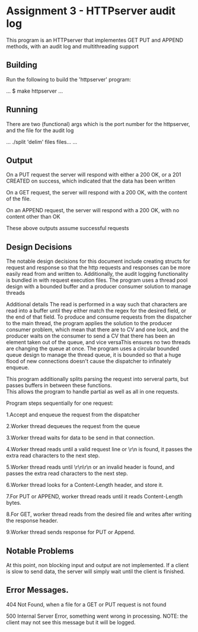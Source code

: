 # Assignment 3 - HTTPserver audit log

This program is an HTTPserver that implementes GET PUT and APPEND methods, with an audit log and multithreading support

## Building

Run the following to build the 'httpserver' program:

...
$ make httpserver
...

## Running

There are two (functional) args which is the port number for the httpserver, and the file for the audit log

...
./split 'delim' files files...
...


## Output

On a PUT request the server will respond with either a 200 OK, or a 201 CREATED on success, which indicated that the data has been written

On a GET request, the server will respond with a 200 OK, with the content of the file.

On an APPEND request, the server will respond with a 200 OK, with no content other than OK

These above outputs assume successful requests
## Design Decisions

The notable design decisions for this document include creating structs for request and response so that the http requests and responses can be more easily read from and written to. Additionally, the audit logging functionality is bundled in with request execution files. The program uses a thread pool design with a bounded buffer and a producer consumer solution to manage threads

Additional details
The read is performed in a way such that characters are read into a buffer until they either match the regex for the desired field, or the end of that field.
To produce and consume requests from the dispatcher to the main thread, the program applies the solution to the producer consumer problem, which mean that there are to CV and one lock, and the producer waits on the consumer to send a CV that there has been an element taken out of the queue, and vice versaThis ensures no two threads are changing the queue at once.
The program uses a circular bounded queue design to manage the thread queue, it is bounded so that a huge flood of new connections doesn't cause the dispatcher to infinately enqueue. 



This program additionally splits parsing the request into serveral parts, but passes buffers in between these functions.  
This allows the program to handle partial as well as all in one requests.
 


Program steps sequentially for one request:

1.Accept and enqueue the request from the dispatcher

2.Worker thread dequeues the request from the queue

3.Worker thread waits for data to be send in that connection.

4.Worker thread reads until a valid request line or \r\n is found, it passes the extra read characters to the next step.

5.Worker thread reads until \r\n\r\n or an invalid header is found, and passes the extra read characters to the next step.

6.Worker thread looks for a Content-Length header, and store it.

7.For PUT or APPEND, worker thread reads until it reads Content-Length bytes.

8.For GET, worker thread reads from the desired file and writes after writing the response header.

9.Worker thread sends response for PUT or Append.

## Notable Problems

At this point, non blocking input and output are not implemented. If a client is slow to send data, the server will simply wait until the client is finished.

## Error Messages.

404 Not Found, when a file for a GET or PUT request is not found

500 Internal Server Error, something went wrong in processing. NOTE: the client may not see this message but it will be logged. 
